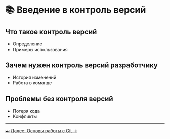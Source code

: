 # 📚 Введение в контроль версий

## Что такое контроль версий
- Определение
- Примеры использования

## Зачем нужен контроль версий разработчику
- История изменений
- Работа в команде

## Проблемы без контроля версий
- Потеря кода
- Конфликты

---
[⏭ Далее: Основы работы с Git →](02_git_basics.md)

